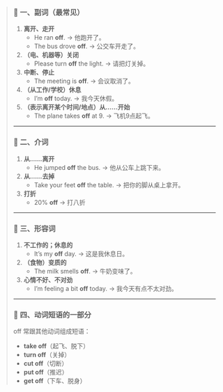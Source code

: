 > ### 🧭 一、副词（最常见）
>
> 1. **离开、走开**
>    - He ran **off**. → 他跑开了。
>    - The bus drove **off**. → 公交车开走了。
> 2. **（电、机器等）关闭**
>    - Please turn **off** the light. → 请把灯关掉。
> 3. **中断、停止**
>    - The meeting is **off**. → 会议取消了。
> 4. **（从工作/学校）休息**
>    - I’m **off** today. → 我今天休假。
> 5. **（表示离开某个时间/地点）从……开始**
>    - The plane takes **off** at 9. → 飞机9点起飞。
>
> ------
>
> ### 🧭 二、介词
>
> 1. **从……离开**
>    - He jumped **off** the bus. → 他从公车上跳下来。
> 2. **从……去掉**
>    - Take your feet **off** the table. → 把你的脚从桌上拿开。
> 3. **打折**
>    - 20% **off** → 打八折
>
> ------
>
> ### 🧭 三、形容词
>
> 1. **不工作的；休息的**
>    - It’s my **off** day. → 这是我休息日。
> 2. **（食物）变质的**
>    - The milk smells **off**. → 牛奶变味了。
> 3. **心情不好、不对劲**
>    - I’m feeling a bit **off** today. → 我今天有点不太对劲。
>
> ------
>
> ### 🧭 四、动词短语的一部分
>
> off 常跟其他动词组成短语：
>
> - **take off**（起飞、脱下）
> - **turn off**（关掉）
> - **cut off**（切断）
> - **put off**（推迟）
> - **get off**（下车、脱身）
